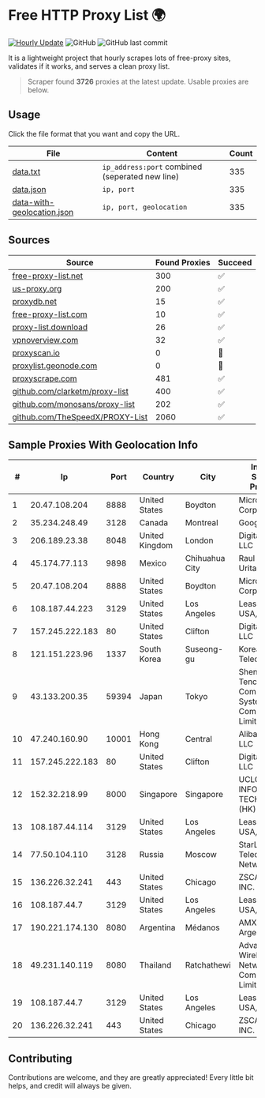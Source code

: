 
# Free HTTP Proxy List 🌍

[![Hourly Update](https://github.com/mertguvencli/http-proxy-list/actions/workflows/main.yml/badge.svg?branch=main)](https://github.com/mertguvencli/http-proxy-list/actions/workflows/main.yml)
![GitHub](https://img.shields.io/github/license/mertguvencli/http-proxy-list)
![GitHub last commit](https://img.shields.io/github/last-commit/mertguvencli/http-proxy-list)

It is a lightweight project that hourly scrapes lots of free-proxy sites, validates if it works, and serves a clean proxy list.


> Scraper found **3726** proxies at the latest update. Usable proxies are below.

## Usage

Click the file format that you want and copy the URL.


|File|Content|Count|
|----|-------|-----|
|[data.txt](https://raw.githubusercontent.com/mertguvencli/http-proxy-list/main/proxy-list/data.txt)|`ip_address:port` combined (seperated new line)|335|
|[data.json](https://raw.githubusercontent.com/mertguvencli/http-proxy-list/main/proxy-list/data.json)|`ip, port`|335|
|[data-with-geolocation.json](https://raw.githubusercontent.com/mertguvencli/http-proxy-list/main/proxy-list/data-with-geolocation.json)|`ip, port, geolocation`|335|

## Sources

|Source|Found Proxies|Succeed|
|------|-------------|-------|
|[free-proxy-list.net](https://free-proxy-list.net)|300|✅|
|[us-proxy.org](https://www.us-proxy.org)|200|✅|
|[proxydb.net](http://proxydb.net)|15|✅|
|[free-proxy-list.com](https://free-proxy-list.com/?page=&port=&type%5B%5D=http&type%5B%5D=https&up_time=0&search=Search)|10|✅|
|[proxy-list.download](https://www.proxy-list.download/HTTP)|26|✅|
|[vpnoverview.com](https://vpnoverview.com/privacy/anonymous-browsing/free-proxy-servers)|32|✅|
|[proxyscan.io](https://www.proxyscan.io)|0|🚫|
|[proxylist.geonode.com](https://proxylist.geonode.com/api/proxy-list?limit=300&page=1&sort_by=lastChecked&sort_type=desc&protocols=http,https)|0|🚫|
|[proxyscrape.com](https://api.proxyscrape.com/v2/?request=displayproxies&protocol=http&timeout=10000&country=all&ssl=all&anonymity=all)|481|✅|
|[github.com/clarketm/proxy-list](https://raw.githubusercontent.com/clarketm/proxy-list/master/proxy-list-raw.txt)|400|✅|
|[github.com/monosans/proxy-list](https://raw.githubusercontent.com/monosans/proxy-list/main/proxies/http.txt)|202|✅|
|[github.com/TheSpeedX/PROXY-List](https://raw.githubusercontent.com/TheSpeedX/PROXY-List/master/http.txt)|2060|✅|


## Sample Proxies With Geolocation Info

|#|Ip|Port|Country|City|Internet Service Provider|
|-|--|----|-------|----|-------------------------|
|1|20.47.108.204|8888|United States|Boydton|Microsoft Corporation|
|2|35.234.248.49|3128|Canada|Montreal|Google LLC|
|3|206.189.23.38|8048|United Kingdom|London|DigitalOcean, LLC|
|4|45.174.77.113|9898|Mexico|Chihuahua City|Raul Duarte Urita|
|5|20.47.108.204|8888|United States|Boydton|Microsoft Corporation|
|6|108.187.44.223|3129|United States|Los Angeles|Leaseweb USA, Inc.|
|7|157.245.222.183|80|United States|Clifton|DigitalOcean, LLC|
|8|121.151.223.96|1337|South Korea|Suseong-gu|Korea Telecom|
|9|43.133.200.35|59394|Japan|Tokyo|Shenzhen Tencent Computer Systems Company Limited|
|10|47.240.160.90|10001|Hong Kong|Central|Alibaba.com LLC|
|11|157.245.222.183|80|United States|Clifton|DigitalOcean, LLC|
|12|152.32.218.99|8000|Singapore|Singapore|UCLOUD INFORMATION TECHNOLOGY (HK) LIMITED|
|13|108.187.44.114|3129|United States|Los Angeles|Leaseweb USA, Inc.|
|14|77.50.104.110|3128|Russia|Moscow|StarLink Telecom Network|
|15|136.226.32.241|443|United States|Chicago|ZSCALER, INC.|
|16|108.187.44.7|3129|United States|Los Angeles|Leaseweb USA, Inc.|
|17|190.221.174.130|8080|Argentina|Médanos|AMX Argentina S.A.|
|18|49.231.140.119|8080|Thailand|Ratchathewi|Advanced Wireless Network Company Limited|
|19|108.187.44.7|3129|United States|Los Angeles|Leaseweb USA, Inc.|
|20|136.226.32.241|443|United States|Chicago|ZSCALER, INC.|



## Contributing

Contributions are welcome, and they are greatly appreciated! Every
little bit helps, and credit will always be given.

